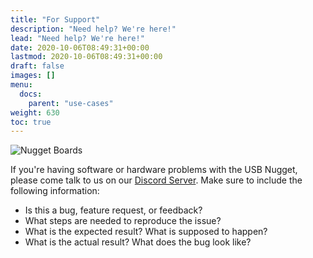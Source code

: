 ```yaml
---
title: "For Support"
description: "Need help? We're here!"
lead: "Need help? We're here!"
date: 2020-10-06T08:49:31+00:00
lastmod: 2020-10-06T08:49:31+00:00
draft: false
images: []
menu:
  docs:
    parent: "use-cases"
weight: 630
toc: true
---
```


![Nugget Boards](/images/Nugget_Boards.png)

If you're having software or hardware problems with the USB Nugget, please come talk to us on our [Discord Server](https://discord.gg/KqKW5rsnGe).
Make sure to include the following information:
- Is this a bug, feature request, or feedback?
- What steps are needed to reproduce the issue?
- What is the expected result? What is supposed to happen?
- What is the actual result? What does the bug look like?


